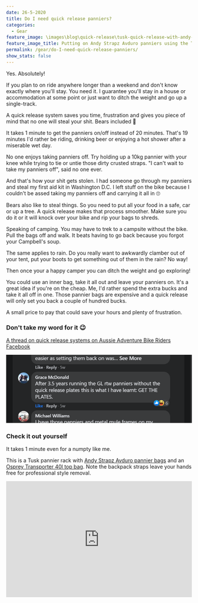 ```yaml
---
date: 26-5-2020
title: Do I need quick release panniers?
categories:
  - Gear
feature_image: \images\blog\quick-release\tusk-quick-release-with-andy-strapz-avduro-panniers
feature_image_title: Putting on Andy Strapz Avduro panniers using the Tusk quick release
permalink: /gear/do-I-need-quick-release-panniers/
show_stats: false
---
```

<p>
  Yes. Absolutely!
</p>
<p>
  If you plan to on ride anywhere longer than a weekend and don't know exactly where you'll stay. You need it. I guarantee you'll stay in a house or accommodation at some point or just want to ditch the weight and go up a single-track.
</p>

<p>
  A quick release system saves you time, frustration and gives you piece of mind that no one will steal your shit. Bears included 🐻
</p>

<p>
  It takes 1 minute to get the panniers on/off instead of 20 minutes. That's 19 minutes I'd rather be riding, drinking beer or enjoying a hot shower after a miserable wet day.
</p>

<p>
  No one enjoys taking panniers off. Try holding up a 10kg pannier with your knee while trying to tie or untie those dirty crusted straps. "I can't wait to take my panniers off", said no one ever.
</p>

<p>
  And that's how your shit gets stolen. I had someone go through my panniers and steal my first aid kit in Washington D.C. I left stuff on the bike because I couldn't be assed taking my panniers off and carrying it all in 🙄
</p>

<p>
  Bears also like to steal things. So you need to put all your food in a safe, car or up a tree. A quick release makes that process smoother. Make sure you do it or it will knock over your bike and rip your bags to shreds.
</p>

<p>
  Speaking of camping. You may have to trek to a campsite without the bike. Pull the bags off and walk. It beats having to go back because you forgot your Campbell's soup.
</p>

<p>
  The same applies to rain. Do you really want to awkwardly clamber out of your tent, put your boots to get something out of them in the rain? No way!
</p>

<p>
  Then once your a happy camper you can ditch the weight and go exploring!
</p>

<p>
  You could use an inner bag, take it all out and leave your panniers on. It's a great idea if you're on the cheap. Me, I'd rather spend the extra bucks and take it all off in one. Those pannier bags are expensive and a quick release will only set you back a couple of hundred bucks.
</p>

<p>
  A small price to pay that could save your hours and plenty of frustration. 
</p>

<h3>Don't take my word for it 😉</h3>
<p>
<a href="https://www.facebook.com/groups/1386425211618022/?post_id=2413034888957044" target="_blank">A thread on quick release systems on Aussie Adventure Bike Riders Facebook</a>
</p>

<img src="\images\blog\quick-release\grace-mcdonald-regrets-no-quick-release.PNG" alt="Grace McDonald regrets not using a quick release">

<h3>Check it out yourself</h3>

<p>
  It takes 1 minute even for a numpty like me.
</p>

<p>
  This is a Tusk pannier rack with <a href="{% post_url 2020-06-22-tusk-pannier-rack %}">Andy Strapz Avduro pannier bags</a> and an <a href="{% post_url 2020-06-03-osprey-transporter %}">Osprey Transporter 40l top bag</a>. Note the backpack straps leave your hands free for professional style removal.
</p>

<iframe width="100%" height="315" src="https://www.youtube.com/embed/CmEznPTxzEE" frameborder="0" allow="accelerometer; autoplay; encrypted-media; gyroscope; picture-in-picture" allowfullscreen></iframe>
